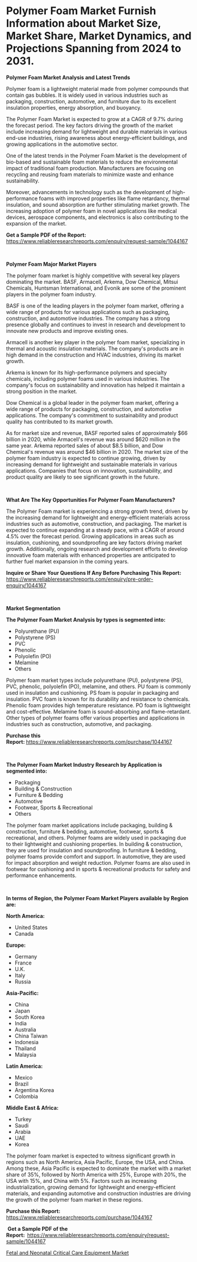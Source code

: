 <p><h1>Polymer Foam Market Furnish Information about Market Size, Market Share, Market Dynamics, and Projections Spanning from 2024 to 2031.</h1></p><p><strong>Polymer Foam Market Analysis and Latest Trends</strong></p>
<p><p>Polymer foam is a lightweight material made from polymer compounds that contain gas bubbles. It is widely used in various industries such as packaging, construction, automotive, and furniture due to its excellent insulation properties, energy absorption, and buoyancy.</p><p>The Polymer Foam Market is expected to grow at a CAGR of 9.7% during the forecast period. The key factors driving the growth of the market include increasing demand for lightweight and durable materials in various end-use industries, rising awareness about energy-efficient buildings, and growing applications in the automotive sector.</p><p>One of the latest trends in the Polymer Foam Market is the development of bio-based and sustainable foam materials to reduce the environmental impact of traditional foam production. Manufacturers are focusing on recycling and reusing foam materials to minimize waste and enhance sustainability.</p><p>Moreover, advancements in technology such as the development of high-performance foams with improved properties like flame retardancy, thermal insulation, and sound absorption are further stimulating market growth. The increasing adoption of polymer foam in novel applications like medical devices, aerospace components, and electronics is also contributing to the expansion of the market.</p></p>
<p><strong>Get a Sample PDF of the Report:&nbsp;</strong> <a href="https://www.reliableresearchreports.com/enquiry/request-sample/1044167">https://www.reliableresearchreports.com/enquiry/request-sample/1044167</a></p>
<p>&nbsp;</p>
<p><strong>Polymer Foam Major Market Players</strong></p>
<p><p>The polymer foam market is highly competitive with several key players dominating the market. BASF, Armacell, Arkema, Dow Chemical, Mitsui Chemicals, Huntsman International, and Evonik are some of the prominent players in the polymer foam industry.</p><p>BASF is one of the leading players in the polymer foam market, offering a wide range of products for various applications such as packaging, construction, and automotive industries. The company has a strong presence globally and continues to invest in research and development to innovate new products and improve existing ones.</p><p>Armacell is another key player in the polymer foam market, specializing in thermal and acoustic insulation materials. The company's products are in high demand in the construction and HVAC industries, driving its market growth.</p><p>Arkema is known for its high-performance polymers and specialty chemicals, including polymer foams used in various industries. The company's focus on sustainability and innovation has helped it maintain a strong position in the market.</p><p>Dow Chemical is a global leader in the polymer foam market, offering a wide range of products for packaging, construction, and automotive applications. The company's commitment to sustainability and product quality has contributed to its market growth.</p><p>As for market size and revenue, BASF reported sales of approximately $66 billion in 2020, while Armacell's revenue was around $620 million in the same year. Arkema reported sales of about $8.5 billion, and Dow Chemical's revenue was around $46 billion in 2020. The market size of the polymer foam industry is expected to continue growing, driven by increasing demand for lightweight and sustainable materials in various applications. Companies that focus on innovation, sustainability, and product quality are likely to see significant growth in the future.</p></p>
<p>&nbsp;</p>
<p><strong>What Are The Key Opportunities For Polymer Foam Manufacturers?</strong></p>
<p><p>The Polymer Foam market is experiencing a strong growth trend, driven by the increasing demand for lightweight and energy-efficient materials across industries such as automotive, construction, and packaging. The market is expected to continue expanding at a steady pace, with a CAGR of around 4.5% over the forecast period. Growing applications in areas such as insulation, cushioning, and soundproofing are key factors driving market growth. Additionally, ongoing research and development efforts to develop innovative foam materials with enhanced properties are anticipated to further fuel market expansion in the coming years.</p></p>
<p><strong>Inquire or Share Your Questions If Any Before Purchasing This Report:</strong> <a href="https://www.reliableresearchreports.com/enquiry/pre-order-enquiry/1044167">https://www.reliableresearchreports.com/enquiry/pre-order-enquiry/1044167</a></p>
<p>&nbsp;</p>
<p><strong>Market Segmentation</strong></p>
<p><strong>The Polymer Foam Market Analysis by types is segmented into:</strong></p>
<p><ul><li>Polyurethane (PU)</li><li>Polystyrene (PS)</li><li>PVC</li><li>Phenolic</li><li>Polyolefin (PO)</li><li>Melamine</li><li>Others</li></ul></p>
<p><p>Polymer foam market types include polyurethane (PU), polystyrene (PS), PVC, phenolic, polyolefin (PO), melamine, and others. PU foam is commonly used in insulation and cushioning. PS foam is popular in packaging and insulation. PVC foam is known for its durability and resistance to chemicals. Phenolic foam provides high temperature resistance. PO foam is lightweight and cost-effective. Melamine foam is sound-absorbing and flame-retardant. Other types of polymer foams offer various properties and applications in industries such as construction, automotive, and packaging.</p></p>
<p><strong>Purchase this Report:&nbsp;</strong><a href="https://www.reliableresearchreports.com/purchase/1044167">https://www.reliableresearchreports.com/purchase/1044167</a></p>
<p>&nbsp;</p>
<p><strong>The Polymer Foam Market Industry Research by Application is segmented into:</strong></p>
<p><ul><li>Packaging</li><li>Building & Construction</li><li>Furniture & Bedding</li><li>Automotive</li><li>Footwear, Sports & Recreational</li><li>Others</li></ul></p>
<p><p>The polymer foam market applications include packaging, building & construction, furniture & bedding, automotive, footwear, sports & recreational, and others. Polymer foams are widely used in packaging due to their lightweight and cushioning properties. In building & construction, they are used for insulation and soundproofing. In furniture & bedding, polymer foams provide comfort and support. In automotive, they are used for impact absorption and weight reduction. Polymer foams are also used in footwear for cushioning and in sports & recreational products for safety and performance enhancements.</p></p>
<p>&nbsp;</p>
<p><strong>In terms of Region, the Polymer Foam Market Players available by Region are:</strong></p>
<p>
    <p> <strong> North America: </strong>
        <ul>
            <li>United States</li>
            <li>Canada</li>
        </ul>
        </p> 
    <p> <strong> Europe: </strong>
        <ul>
            <li>Germany</li>
            <li>France</li>
            <li>U.K.</li>
            <li>Italy</li>
            <li>Russia</li>
        </ul>
        </p> 
    <p> <strong> Asia-Pacific: </strong>
        <ul>
            <li>China</li>
            <li>Japan</li>
            <li>South Korea</li>
            <li>India</li>
            <li>Australia</li>
            <li>China Taiwan</li>
            <li>Indonesia</li>
            <li>Thailand</li>
            <li>Malaysia</li>
        </ul>
        </p> 
    <p> <strong> Latin America: </strong>
        <ul>
            <li>Mexico</li>
            <li>Brazil</li>
            <li>Argentina Korea</li>
            <li>Colombia</li>
        </ul>
        </p> 
    <p> <strong> Middle East & Africa: </strong>
        <ul>
            <li>Turkey</li>
            <li>Saudi</li>
            <li>Arabia</li>
            <li>UAE</li>
            <li>Korea</li>
        </ul>
    </p>
    </p>
<p><p>The polymer foam market is expected to witness significant growth in regions such as North America, Asia Pacific, Europe, the USA, and China. Among these, Asia Pacific is expected to dominate the market with a market share of 35%, followed by North America with 25%, Europe with 20%, the USA with 15%, and China with 5%. Factors such as increasing industrialization, growing demand for lightweight and energy-efficient materials, and expanding automotive and construction industries are driving the growth of the polymer foam market in these regions.</p></p>
<p><strong>Purchase this Report: </strong><a href="https://www.reliableresearchreports.com/purchase/1044167">https://www.reliableresearchreports.com/purchase/1044167</a></p>
<p>&nbsp;<strong>Get a Sample PDF of the Report:&nbsp;&nbsp;</strong><a href="https://www.reliableresearchreports.com/enquiry/request-sample/1044167">https://www.reliableresearchreports.com/enquiry/request-sample/1044167</a></p>
<p><strong></strong></p>
<p><p><a href="https://sulfuric-clavicle-d39.notion.site/Fetal-and-Neonatal-Critical-Care-Equipment-Market-Offers-Provide-Insightful-Data-for-the-Time-Period-dabe098b4ce9440dab19b08ce2dc2724">Fetal and Neonatal Critical Care Equipment Market</a></p></p>
